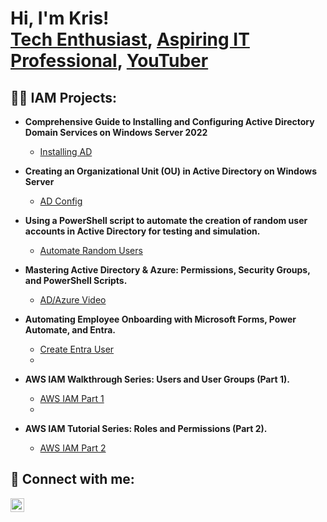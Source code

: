 <h1>Hi, I'm Kris! <br/><a href="https://github.com/KLavallais">Tech Enthusiast</a>, <a href="https://www.linkedin.com/in/lavallaistech/">Aspiring IT Professional</a>, <a href="https://www.youtube.com/TheLobMob">YouTuber</a>



<h2>👨‍💻 IAM Projects:</h2>

- <b>Comprehensive Guide to Installing and Configuring Active Directory Domain Services on Windows Server 2022</b>
  - [Installing AD](https://github.com/KLavallais/InstallAD/)
    
- <b>Creating an Organizational Unit (OU) in Active Directory on Windows Server</b>
  - [AD Config](https://github.com/KLavallais/ADConfig)
    
- <b>Using a PowerShell script to automate the creation of random user accounts in Active Directory for testing and simulation.</b>
  - [Automate Random Users](https://github.com/KLavallais/AutomateRandomUser)
 
- <b>Mastering Active Directory & Azure: Permissions, Security Groups, and PowerShell Scripts.</b>
  - [AD/Azure Video](https://github.com/KLavallais/AzureADVideo)

- <b>Automating Employee Onboarding with Microsoft Forms, Power Automate, and Entra.</b>
  - [Create Entra User](https://github.com/KLavallais/FormsEntraUser)
  - 
- <b>AWS IAM Walkthrough Series: Users and User Groups (Part 1).</b>
  - [AWS IAM Part 1](https://github.com/KLavallais/AWSIAM1)
  - 
- <b>AWS IAM Tutorial Series: Roles and Permissions (Part 2).</b>
  - [AWS IAM Part 2](https://github.com/KLavallais/AWSIAM2)
    
<h2> 🤳 Connect with me:</h2>


[<img align="left" alt="LavallaisTech | LinkedIn" width="22px" src="https://cdn.jsdelivr.net/npm/simple-icons@v3/icons/linkedin.svg" />][linkedin]



[linkedin]: https://linkedin.com/in/lavallaistech
<!--
**KLavallais/Klavallais** is a ✨ _special_ ✨ repository because its `README.md` (this file) appears on your GitHub profile.

Here are some ideas to get you started:

- 🔭 I’m currently working on ...
- 🌱 I’m currently learning ...
- 👯 I’m looking to collaborate on ...
- 🤔 I’m looking for help with ...
- 💬 Ask me about ...
- 📫 How to reach me: ...
- 😄 Pronouns: ...
- ⚡ Fun fact: ...
-->
